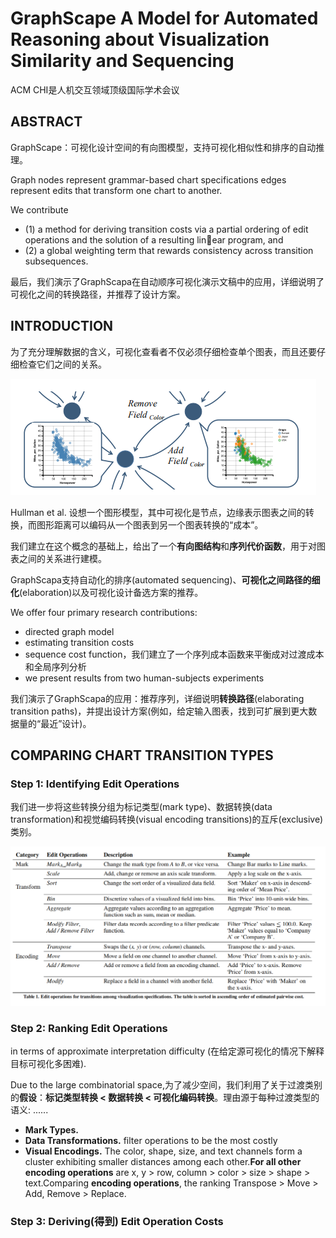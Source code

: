 # GraphScape A Model for Automated Reasoning about Visualization Similarity and Sequencing

ACM CHI是人机交互领域顶级国际学术会议

## ABSTRACT

GraphScape：可视化设计空间的有向图模型，支持可视化相似性和排序的自动推理。

Graph nodes represent grammar-based chart specifications
edges represent edits that transform one chart to another.

We contribute 
- (1) a method for deriving transition costs via a partial ordering of edit operations and the solution of a resulting linear program, and
- (2) a global weighting term that rewards consistency across transition subsequences.

最后，我们演示了GraphScapa在自动顺序可视化演示文稿中的应用，详细说明了可视化之间的转换路径，并推荐了设计方案。

## INTRODUCTION

为了充分理解数据的含义，可视化查看者不仅必须仔细检查单个图表，而且还要仔细检查它们之间的关系。

![avatar](.\res\1.png)

Hullman et al. 设想一个图形模型，其中可视化是节点，边缘表示图表之间的转换，而图形距离可以编码从一个图表到另一个图表转换的“成本”。

我们建立在这个概念的基础上，给出了一个**有向图结构**和**序列代价函数**，用于对图表之间的关系进行建模。

GraphScapa支持自动化的排序(automated sequencing)、**可视化之间路径的细化**(elaboration)以及可视化设计备选方案的推荐。

We offer four primary research contributions:

- directed graph model
- estimating transition costs
- sequence cost function，我们建立了一个序列成本函数来平衡成对过渡成本和全局序列分析
- we present results from two human-subjects experiments

我们演示了GraphScapa的应用：推荐序列，详细说明**转换路径**(elaborating transition paths)，并提出设计方案(例如，给定输入图表，找到可扩展到更大数据量的“最近”设计)。

## COMPARING CHART TRANSITION TYPES

### Step 1: Identifying Edit Operations

我们进一步将这些转换分组为标记类型(mark type)、数据转换(data transformation)和视觉编码转换(visual encoding transitions)的互斥(exclusive)类别。

![avatar](.\res\2.png)

### Step 2: Ranking Edit Operations

in terms of approximate interpretation difficulty (在给定源可视化的情况下解释目标可视化多困难).

Due to the large combinatorial space,为了减少空间，我们利用了关于过渡类别的**假设**：**标记类型转换 < 数据转换 < 可视化编码转换**。理由源于每种过渡类型的语义: ......

- **Mark Types.**
- **Data Transformations.** filter operations to be the most costly
- **Visual Encodings.** The color, shape, size, and text channels form a cluster exhibiting smaller distances among each other.**For all other encoding operations** are x, y > row, column > color > size > shape > text.Comparing **encoding operations**, the ranking Transpose > Move > Add, Remove > Replace.

### Step 3: Deriving(得到) Edit Operation Costs

